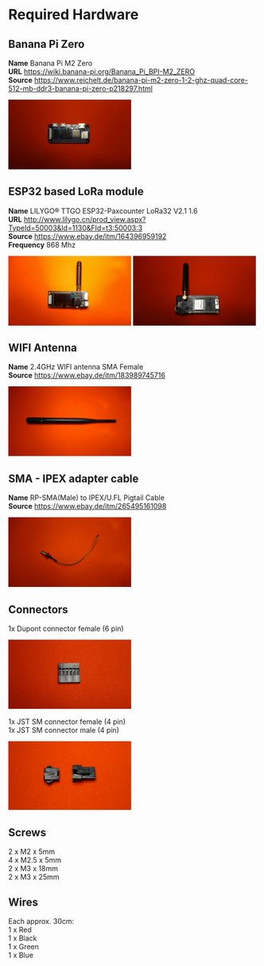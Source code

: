 # Required Hardware

## Banana Pi Zero

**Name** Banana Pi M2 Zero<br>
**URL** https://wiki.banana-pi.org/Banana_Pi_BPI-M2_ZERO<br>
**Source** https://www.reichelt.de/banana-pi-m2-zero-1-2-ghz-quad-core-512-mb-ddr3-banana-pi-zero-p218297.html<br>

<p align="left" width="60%">
  <img width="49%" src="images/parts/bPi_zero_front.jpg">
</p>


## ESP32 based LoRa module

**Name** LILYGO® TTGO ESP32-Paxcounter LoRa32 V2.1 1.6<br>
**URL** http://www.lilygo.cn/prod_view.aspx?TypeId=50003&Id=1130&FId=t3:50003:3<br>
**Source** https://www.ebay.de/itm/164396959192<br>
**Frequency** 868 Mhz<br>

<p align="left" width="60%">
  <img width="49%" src="images/parts/T3_front.jpg">
  <img width="49%" src="images/parts/T3_back.jpg">
</p>


## WIFI Antenna

**Name** 2.4GHz WIFI antenna SMA Female<br>
**Source** https://www.ebay.de/itm/183989745716<br>

<p align="left" width="60%">
  <img width="49%" src="images/parts/antenna.jpg">
</p>


## SMA - IPEX adapter cable

**Name** RP-SMA(Male) to IPEX/U.FL Pigtail Cable<br>
**Source** https://www.ebay.de/itm/265495161098<br>

<p align="left" width="60%">
  <img width="49%" src="images/parts/antenna_cable.jpg">
</p>


## Connectors

1x Dupont connector female (6 pin)<br>

<p align="left" width="60%">
  <img width="49%" src="images/parts/Dupont.jpg">
</p>

1x JST SM connector female (4 pin)<br>
1x JST SM connector male (4 pin)
<p align="left" width="60%">
  <img width="49%" src="images/parts/JST-SM.jpg">
</p>


## Screws

2 x M2 x 5mm<br>
4 x M2.5 x 5mm<br>
2 x M3 x 18mm<br>
2 x M3 x 25mm


## Wires

Each approx. 30cm:<br>
1 x Red<br>
1 x Black<br>
1 x Green<br>
1 x Blue<br>


